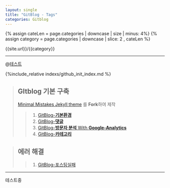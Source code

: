 ```yaml
---
layout: single
title: "GitBlog - Tags"
categories: Gitblog
---
```


{% assign  cateLen = page.categories | downcase | size | minus: 4%}
{% assign  category = page.categories | downcase |  slice: 2 , cateLen %}

{{site.url}}/{{category}}

---

@[테스트](/_index/github_init_index.md)

<div>
    {%include_relative indexs/github_init_index.md %} 
    
</div>

> ## GItblog 기본 구축
>
> [Minimal Mistakes Jekyll theme](https://github.com/mmistakes/minimal-mistakes) 를 **Fork**하여 제작
>
> > 1. [GitBlog-**기본환경**]({{site.url}}/gitblog/GitBlog-기본환경)
> > 1. [GitBlog-**댓글**]({{site.url}}/gitblog/GitBlog-댓글)
> > 1. [GitBlog-**방문자 분석** With **Google-Analytics**]({{site.url}}/gitblog/GitBlog-Google-Analytics)
> > 1. [GitBlog-**카테고리**]({{site.url}}/gitblog/GitBlog-Category)

> ## 에러 해결
>
> > 1. [GitBlog-포스팅실패]({{site.url}}/gitblog/GitBlog-포스팅실패)

---

테스트중
